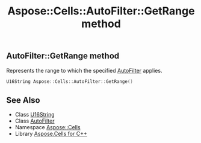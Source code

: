﻿---
title: Aspose::Cells::AutoFilter::GetRange method
linktitle: GetRange
second_title: Aspose.Cells for C++ API Reference
description: 'Aspose::Cells::AutoFilter::GetRange method. Represents the range to which the specified AutoFilter applies in C++.'
type: docs
weight: 900
url: /cpp/aspose.cells/autofilter/getrange/
---
## AutoFilter::GetRange method


Represents the range to which the specified [AutoFilter](../) applies.

```cpp
U16String Aspose::Cells::AutoFilter::GetRange()
```

## See Also

* Class [U16String](../../u16string/)
* Class [AutoFilter](../)
* Namespace [Aspose::Cells](../../)
* Library [Aspose.Cells for C++](../../../)
